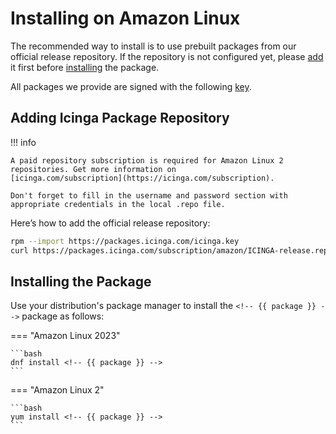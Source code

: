 # Installing <!-- {{ product }} --> on Amazon Linux

The recommended way to install <!-- {{ product }} --> is to use prebuilt packages from our official release repository.
If the repository is not configured yet,
please [add](#adding-icinga-package-repository) it first
before [installing](#installing-the-package) the package.

All packages we provide are signed with the following [key](https://packages.icinga.com/icinga.key).

## Adding Icinga Package Repository

!!! info

    A paid repository subscription is required for Amazon Linux 2 repositories. Get more information on
    [icinga.com/subscription](https://icinga.com/subscription).
    
    Don't forget to fill in the username and password section with appropriate credentials in the local .repo file.

Here’s how to add the official release repository:

```bash
rpm --import https://packages.icinga.com/icinga.key
curl https://packages.icinga.com/subscription/amazon/ICINGA-release.repo -o /etc/yum.repos.d/ICINGA-release.repo
```

## Installing the Package

Use your distribution's package manager to install the `<!-- {{ package }} -->` package as follows:

=== "Amazon Linux 2023"

    ```bash
    dnf install <!-- {{ package }} -->
    ```

=== "Amazon Linux 2"

    ```bash
    yum install <!-- {{ package }} -->
    ```
<!-- {% include "02-Installation.md" %} -->
